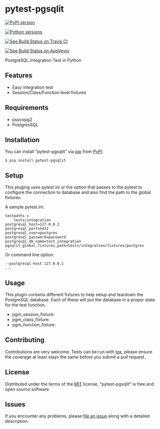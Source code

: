 # pytest-pgsqlit

[![PyPI version][]][1]

[![Python versions][]][1]

[![See Build Status on Travis CI][]][2]

[![See Build Status on AppVeyor][]][3]

PostgreSQL Integration Test in Python

## Features

-   Easy integration test
-   Session/Class/Function level fixtures

## Requirements

-   psycopg2
-   PostgresSQL

## Installation

You can install "pytest-pgsqlit" via [pip][] from [PyPI][]:

    $ pip install pytest-pgsqlit

## Setup

This pluging uses pytest.ini or the option that passes to the pytest
to configure the connection to database and also find the path to 
the global fixtures.

A sample pytest.ini:
```
testpaths =
    tests/integration
postgresql_host=127.0.0.1
postgresql_port=5432
postgresql_user=postgres
postgresql_password=password
postgresql_db_name=test_integration
pgsqlit_global_fixtures_path=tests/integration/fixtures/postgres
```
Or command line option:
```
--postgresql-host 127.0.0.1
...
```


## Usage

This plugin contains different fixtures to help setup and 
teardown the PostgreSQL database. Each of these will put 
the database in a proper state for the test function.

- pgm_session_fixture:
- pgm_class_fixture:
- pgm_function_fixture:


## Contributing

Contributions are very welcome. Tests can be run with [tox][], please
ensure the coverage at least stays the same before you submit a pull
request.

## License

Distributed under the terms of the [MIT][] license, "pytest-pgsqlit" is
free and open source software

## Issues

If you encounter any problems, please [file an issue][] along with a
detailed description.

  [PyPI version]: https://img.shields.io/pypi/v/pytest-pgsqlit.svg
  [1]: https://pypi.org/project/pytest-pgsqlit
  [Python versions]: https://img.shields.io/pypi/pyversions/pytest-pgsqlit.svg
  [See Build Status on Travis CI]: https://travis-ci.org/mahyar-m/pytest-pgsqlit.svg?branch=master
  [2]: https://travis-ci.org/mahyar-m/pytest-pgsqlit
  [See Build Status on AppVeyor]: https://ci.appveyor.com/api/projects/status/github/mahyar-m/pytest-pgsqlit?branch=master
  [3]: https://ci.appveyor.com/project/mahyar-m/pytest-pgsqlit/branch/master
  [pytest]: https://github.com/pytest-dev/pytest
  [Cookiecutter]: https://github.com/audreyr/cookiecutter
  [@hackebrot]: https://github.com/hackebrot
  [cookiecutter-pytest-plugin]: https://github.com/pytest-dev/cookiecutter-pytest-plugin
  [pip]: https://pypi.org/project/pip/
  [PyPI]: https://pypi.org/project
  [tox]: https://tox.readthedocs.io/en/latest/
  [MIT]: http://opensource.org/licenses/MIT
  [file an issue]: https://github.com/mahyar-m/pytest-pgsqlit/issues